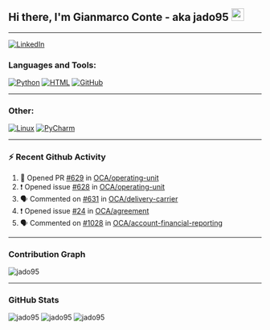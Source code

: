 ## Hi there, I'm Gianmarco Conte - aka jado95 <img src="https://media.giphy.com/media/hvRJCLFzcasrR4ia7z/giphy.gif" width="25px">

---
[![LinkedIn](https://img.shields.io/badge/LinkedIn-0077B5?style=for-the-badge&logo=linkedin&logoColor=white)](https://www.linkedin.com/in/gianmarco-conte-591a08106)

### Languages and Tools:

[![Python](https://img.shields.io/badge/Python-3776AB?style=for-the-badge&logo=python&logoColor=white)](https://www.python.org)
[![HTML](https://img.shields.io/badge/HTML5-E34F26?style=for-the-badge&logo=html5&logoColor=white)](https://developer.mozilla.org/en-US/docs/Web/HTML)
[![GitHub](https://img.shields.io/badge/GitHub-100000?style=for-the-badge&logo=github&logoColor=white)](https://github.com/jado95)

---

### Other:

[![Linux](https://img.shields.io/badge/Linux-FCC624?style=for-the-badge&logo=linux&logoColor=black)](https://www.linux.org)
[![PyCharm](https://img.shields.io/badge/pycharm-143?style=for-the-badge&logo=pycharm&logoColor=black&color=black&labelColor=green)](https://www.jetbrains.com/pycharm)

---

### ⚡ Recent  Github Activity

<!--START_SECTION:activity-->
1. 💪 Opened PR [#629](https://github.com/OCA/operating-unit/pull/629) in [OCA/operating-unit](https://github.com/OCA/operating-unit)
2. ❗ Opened issue [#628](https://github.com/OCA/operating-unit/issues/628) in [OCA/operating-unit](https://github.com/OCA/operating-unit)
3. 🗣 Commented on [#631](https://github.com/OCA/delivery-carrier/pull/631#issuecomment-1757750952) in [OCA/delivery-carrier](https://github.com/OCA/delivery-carrier)
4. ❗ Opened issue [#24](https://github.com/OCA/agreement/issues/24) in [OCA/agreement](https://github.com/OCA/agreement)
5. 🗣 Commented on [#1028](https://github.com/OCA/account-financial-reporting/pull/1028#issuecomment-1645387187) in [OCA/account-financial-reporting](https://github.com/OCA/account-financial-reporting)
<!--END_SECTION:activity-->

---

### Contribution Graph
![jado95](https://activity-graph.herokuapp.com/graph?username=jado95&theme=github)

---

### GitHub Stats
![jado95](https://github-readme-stats.vercel.app/api?username=jado95&bg_color=30,e96443,904e95&title_color=fff&text_color=fff&count_private=true)
![jado95](https://github-readme-stats.vercel.app/api/top-langs/?username=jado95&show_icons=true&theme=react&count_private=true)
![jado95](https://github-readme-streak-stats.herokuapp.com/?user=jado95&show_icons=true&theme=react&count_private=true)

